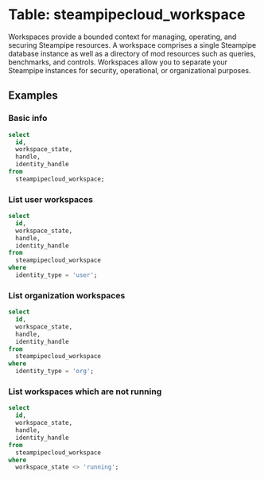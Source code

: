 # Table: steampipecloud_workspace

Workspaces provide a bounded context for managing, operating, and securing Steampipe resources. A workspace comprises a single Steampipe database instance as well as a directory of mod resources such as queries, benchmarks, and controls. Workspaces allow you to separate your Steampipe instances for security, operational, or organizational purposes.

## Examples

### Basic info

```sql
select
  id,
  workspace_state,
  handle,
  identity_handle
from
  steampipecloud_workspace;
```

### List user workspaces

```sql
select
  id,
  workspace_state,
  handle,
  identity_handle
from
  steampipecloud_workspace
where
  identity_type = 'user';
```

### List organization workspaces

```sql
select
  id,
  workspace_state,
  handle,
  identity_handle
from
  steampipecloud_workspace
where
  identity_type = 'org';
```

### List workspaces which are not running

```sql
select
  id,
  workspace_state,
  handle,
  identity_handle
from
  steampipecloud_workspace
where
  workspace_state <> 'running';
```
